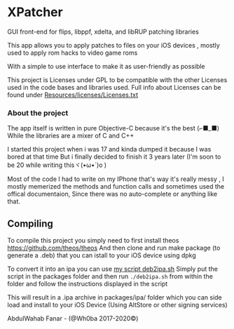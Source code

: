 # XPatcher
GUI front-end for flips, libppf, xdelta, and libRUP patching libraries 

This app allows you to apply patches to files on your iOS devices , mostly used to apply rom hacks to video game roms 

With a simple to use interface to make it as user-friendly as possible 

This project is Licenses under GPL to be compatible with the other Licenses used in the code bases and libraries used.
Full info about Licenses can be found under [Resources/licenses/Licenses.txt](Resources/licenses/Licenses.txt)

### About the project

The app itself is written in pure Objective-C because it's the best (⌐■_■)
While the libraries are a mixer of C and C++

I started this project when i was 17 and kinda dumped it because I was bored at that time
But i finally decided to finish it 3 years later (I'm soon to be 20 while writing thisヾ(•ω•`)o )

Most of the code I had to write on my IPhone that's way it's really messy , I mostly memerized the methods and function calls and sometimes used the offical documentaion, Since there was no auto-complete or anything like that.

## Compiling 

To compile this project you simply need to first install theos https://github.com/theos/theos
And then clone and run make package (to generate a .deb) that you can istall to your iOS device using dpkg

To convert it into an ipa you can use [my script deb2ipa.sh](https://gist.github.com/Wh0ba/90cdb675c101e9b9eb3b80585f54b93c)
Simply put the script in the packages folder and then run `./deb2ipa.sh` from within the folder and follow the instructions displayed in the script

This will result in a .ipa archive in packages/ipa/ folder which you can side load and install to your iOS Device (Using AltStore or other signing services)


AbdulWahab Fanar - (@Wh0ba 2017-2020©)
